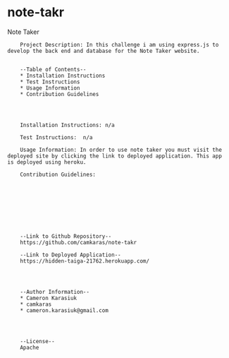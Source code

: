 # note-takr

Note Taker 

        Project Description: In this challenge i am using express.js to develop the back end and database for the Note Taker website.

        
        --Table of Contents-- 
        * Installation Instructions
        * Test Instructions
        * Usage Information
        * Contribution Guidelines
    
        
        
        
        Installation Instructions: n/a

        Test Instructions:  n/a

        Usage Information: In order to use note taker you must visit the deployed site by clicking the link to deployed application. This app is deployed using heroku.
        
        Contribution Guidelines: 

    
    
    
        



        
        --Link to Github Repository--
        https://github.com/camkaras/note-takr

        --Link to Deployed Application--
        https://hidden-taiga-21762.herokuapp.com/

        
       
       
        --Author Information--
        * Cameron Karasiuk
        * camkaras
        * cameron.karasiuk@gmail.com

        
        
        
        --License--
        Apache
    
